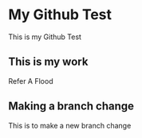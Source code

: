 # My Github Test
This is my Github Test

## This is my work
Refer A Flood

## Making a branch change
This is to make a new branch change